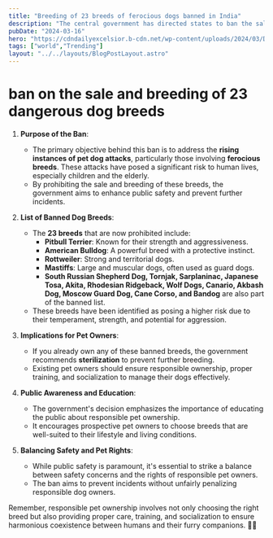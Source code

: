 ```yaml
---
title: "Breeding of 23 breeds of ferocious dogs banned in India"
description: "The central government has directed states to ban the sale and breeding of 23 breeds of ferocious dogs"
pubDate: "2024-03-16"
hero: "https://cdndailyexcelsior.b-cdn.net/wp-content/uploads/2024/03/DOG.jpg"
tags: ["world","Trending"]
layout: "../../layouts/BlogPostLayout.astro"
---
```

# ban on the sale and breeding of 23 dangerous dog breeds

1. **Purpose of the Ban**:
   - The primary objective behind this ban is to address the **rising instances of pet dog attacks**, particularly those involving **ferocious breeds**. These attacks have posed a significant risk to human lives, especially children and the elderly.
   - By prohibiting the sale and breeding of these breeds, the government aims to enhance public safety and prevent further incidents.

2. **List of Banned Dog Breeds**:
   - The **23 breeds** that are now prohibited include:
     - **Pitbull Terrier**: Known for their strength and aggressiveness.
     - **American Bulldog**: A powerful breed with a protective instinct.
     - **Rottweiler**: Strong and territorial dogs.
     - **Mastiffs**: Large and muscular dogs, often used as guard dogs.
     - **South Russian Shepherd Dog, Tornjak, Sarplaninac, Japanese Tosa, Akita, Rhodesian Ridgeback, Wolf Dogs, Canario, Akbash Dog, Moscow Guard Dog, Cane Corso, and Bandog** are also part of the banned list.
   - These breeds have been identified as posing a higher risk due to their temperament, strength, and potential for aggression.

3. **Implications for Pet Owners**:
   - If you already own any of these banned breeds, the government recommends **sterilization** to prevent further breeding.
   - Existing pet owners should ensure responsible ownership, proper training, and socialization to manage their dogs effectively.

4. **Public Awareness and Education**:
   - The government's decision emphasizes the importance of educating the public about responsible pet ownership.
   - It encourages prospective pet owners to choose breeds that are well-suited to their lifestyle and living conditions.

5. **Balancing Safety and Pet Rights**:
   - While public safety is paramount, it's essential to strike a balance between safety concerns and the rights of responsible pet owners.
   - The ban aims to prevent incidents without unfairly penalizing responsible dog owners.

Remember, responsible pet ownership involves not only choosing the right breed but also providing proper care, training, and socialization to ensure harmonious coexistence between humans and their furry companions. 🐶🐾